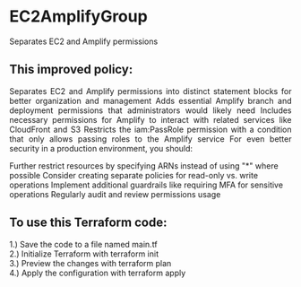 # EC2AmplifyGroup
Separates EC2 and Amplify permissions

## This improved policy:

<p align="justify">Separates EC2 and Amplify permissions into distinct statement blocks for better organization and management
Adds essential Amplify branch and deployment permissions that administrators would likely need
Includes necessary permissions for Amplify to interact with related services like CloudFront and S3
Restricts the iam:PassRole permission with a condition that only allows passing roles to the Amplify service
For even better security in a production environment, you should:

Further restrict resources by specifying ARNs instead of using "*" where possible
Consider creating separate policies for read-only vs. write operations
Implement additional guardrails like requiring MFA for sensitive operations
Regularly audit and review permissions usage</p>

## To use this Terraform code:

1.) Save the code to a file named main.tf<br/> 
2.) Initialize Terraform with terraform init<br/> 
3.) Preview the changes with terraform plan<br/> 
4.) Apply the configuration with terraform apply<br/> 
